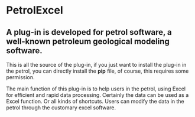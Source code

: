 # PetrolExcel

## A plug-in is developed for petrol software, a well-known petroleum geological modeling software.

This is all the source of the plug-in, if you just want to install the plug-in in the petrol, you can directly install the **pip** file, of course, this requires some permission.

 The main function of this plug-in is to help users in the petrol, using Excel for efficient and rapid data processing. Certainly the data can be used as a Excel function. Or all kinds of shortcuts. Users can modify the data in the petrol through the customary excel software.
 
 
